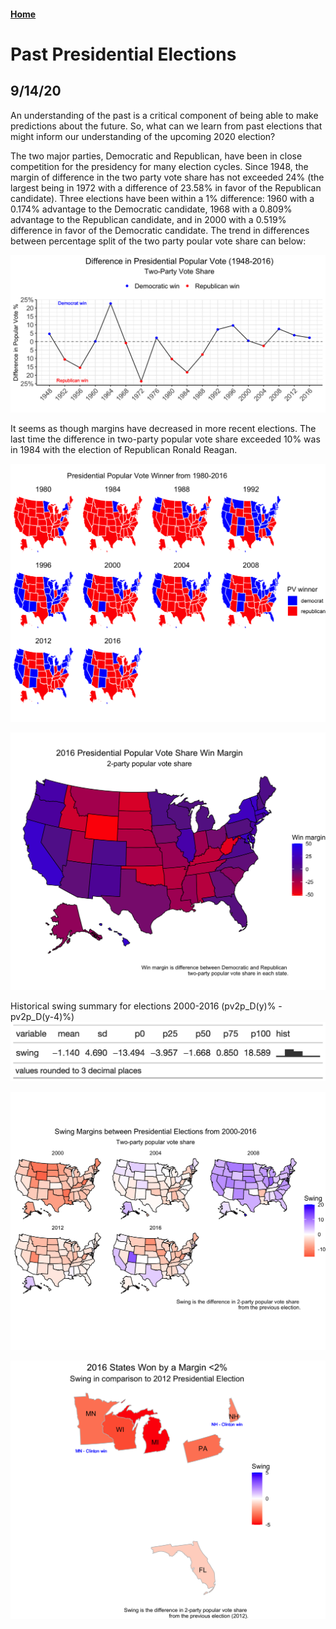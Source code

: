 #### [Home](https://cassidybargell.github.io/election_analytics/)

# Past Presidential Elections
## 9/14/20

An understanding of the past is a critical component of being able to make predictions about the future. So, what can we learn from past elections that might inform our understanding of the upcoming 2020 election? 

The two major parties, Democratic and Republican, have been in close competition for the presidency for many election cycles. Since 1948, the margin of difference in the two party vote share has not exceeded 24% (the largest being in 1972 with a difference of 23.58% in favor of the Republican candidate). Three elections have been within a 1% difference: 1960 with a 0.174% advantage to the Democratic candidate, 1968 with a 0.809% advantage to the Republican candidate, and in 2000 with a 0.519% difference in favor of the Democratic candidate. The trend in differences between percentage split of the two party poular vote share can below:

![](../figures/pv2p_diff_histline.png)

It seems as though margins have decreased in more recent elections. The last time the difference in two-party popular vote share exceeded 10% was in 1984 with the election of Republican Ronald Reagan. 

![](../figures/historical_pv_win.png)

![](../figures/win_margin16.png)

Historical swing summary for elections 2000-2016 (pv2p_D(y)% - pv2p_D(y-4)%)
![](../figures/gt_swing.png)

![](../figures/historical_swing.png)

![](../figures/swing_state_margins16.png)




